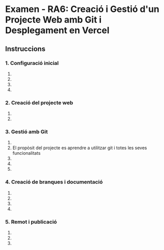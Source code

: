 # Examen - RA6: Creació i Gestió d'un Projecte Web amb Git i Desplegament en Vercel

## Instruccions
### 1. Configuració inicial

1.  
3. 
4. 
5. 

### 2. Creació del projecte web

1. 
2. 

### 3. Gestió amb Git

1. 
2. El propòsit del projecte es aprendre a utilitzar git i totes les seves funcionalitats
3. 
4. 
5. 

### 4. Creació de branques i documentació

1. 
2. 
3. 
4. 

### 5. Remot i publicació

1. 
2. 
3. 
